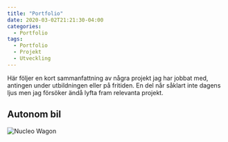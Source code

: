 ```yaml
---
title: "Portfolio"
date: 2020-03-02T21:21:30-04:00
categories:
  - Portfolio
tags:
  - Portfolio
  - Projekt
  - Utveckling
---
```


Här följer en kort sammanfattning av några projekt jag har jobbat med, antingen under utbildningen eller på fritiden.
En del når såklart inte dagens ljus men jag försöker ändå lyfta fram relevanta projekt.

## Autonom bil
![Nucleo Wagon](/assets/images/posts/portfolio/nucleo_wagon.jpg)
